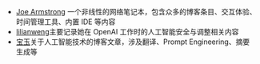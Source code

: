 * [Joe Armstrong](https://joearms.github.io/#Index) 一个非线性的网络笔记本，包含众多的博客条目、交互体验、时间管理工具、内置 IDE 等内容
* [ lilianweng](https://lilianweng.github.io/)主要记录她在 OpenAI 工作时的人工智能安全与调整相关内容
* [宝玉](https://baoyu.io/blog)关于人工智能技术的博客文章，涉及翻译、Prompt Engineering、摘要生成等
